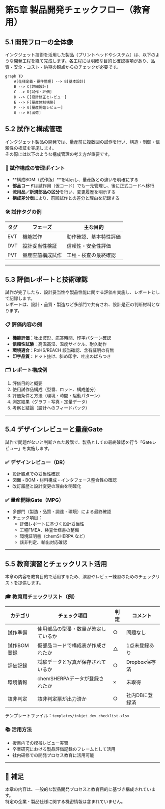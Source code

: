 # 第5章 製品開発チェックフロー（教育用）

## 5.1 開発フローの全体像

インクジェット技術を活用した製品（プリントヘッドやシステム）は、以下のような開発工程を経て完成します。各工程には明確な目的と確認事項があり、品質・安全・コスト・納期の観点からのチェックが必要です。

```mermaid
graph TD
    A[仕様定義・要件整理] --> B[基本設計]
    B --> C[詳細設計]
    C --> D[試作・評価]
    D --> E[設計修正とレビュー]
    E --> F[量産体制構築]
    F --> G[量産開始レビュー]
    G --> H[出荷]
```
## 5.2 試作と構成管理

インクジェット製品の開発では、量産前に複数回の試作を行い、構造・制御・信頼性の検証を実施します。  
その際には以下のような構成管理の考え方が重要です。

### 🧩 試作構成の管理ポイント

- **構成BOM（試作版）**を明示し、量産版との違いを明確にする
- **部品コード**は試作用（仮コード）でも一元管理し、後に正式コードへ移行
- **流用品／新規部品の区分**を行い、変更履歴を明示する
- **構成差分表**により、前回試作との差分と理由を記録する

### 🛠️ 試作タグの例

| タグ | フェーズ           | 主な目的               |
|------|--------------------|------------------------|
| EVT  | 機能試作           | 動作確認、基本特性評価 |
| DVT  | 設計妥当性検証     | 信頼性・安全性評価     |
| PVT  | 量産直前構成試作   | 工程・検査の最終確認   |

---

## 5.3 評価レポートと技術確認

試作が完了したら、設計妥当性や製品性能に関する評価を実施し、レポートとして記録します。  
レポートは、設計・品質・製造など多部門で共有され、設計是正の判断材料となります。

### 📋 評価内容の例

- **機能評価**：吐出波形、応答時間、印字パターン確認
- **信頼性試験**：高温高湿、温度サイクル、耐久動作
- **環境適合**：RoHS/REACH 該当確認、含有証明の有無
- **印字品質**：ドット抜け、斜め印字、吐出のばらつき

### 🗂 レポート構成例

1. 評価目的と概要  
2. 使用試作品構成（型番、ロット、構成差分）  
3. 評価条件と方法（環境・時間・駆動パターン）  
4. 測定結果（グラフ・写真・定量データ）  
5. 考察と結論（設計へのフィードバック）

---

## 5.4 デザインレビューと量産Gate

試作で問題がないと判断された段階で、製品としての最終確認を行う「Gateレビュー」を実施します。

### ✅ デザインレビュー（DR）

- 設計観点での妥当性確認
- 図面・BOM・材料構成・インタフェース整合性の確認
- 改訂履歴と設計変更の理由を明確化

### ✅ 量産開始Gate（MPG）

- 多部門（製造・品質・調達・環境）による最終確認
- チェック項目：
  - 評価レポートに基づく設計妥当性
  - 工程FMEA、検査仕様書の整備
  - 環境証明書（chemSHERPA など）
  - 該非判定、輸出対応確認

---

## 5.5 教育演習とチェックリスト活用

本章の内容を教育目的で活用するため、演習やレビュー練習のためのチェックリストを提供します。

### 🎓 教育用チェックリスト（例）

| カテゴリ       | チェック項目                         | 判定 | コメント     |
|----------------|--------------------------------------|------|--------------|
| 試作準備       | 使用部品の型番・数量が確定しているか | ○    | 問題なし     |
| 試作BOM登録    | 仮部品コードで構成表が作成されたか   | △    | 1点未登録あり |
| 評価記録       | 試験データと写真が保存されているか   | ○    | Dropbox保存済 |
| 環境情報       | chemSHERPAデータが登録されたか        | ×    | 未取得        |
| 該非判定       | 該非判定票が出力済か                  | ○    | 社内DBに登録済 |

テンプレートファイル：`templates/inkjet_dev_checklist.xlsx`

### 📚 活用方法

- 授業内での模擬レビュー実習
- 卒業研究における製品評価記録のフレームとして活用
- 社内研修での開発プロセス教育に活用可能

---

## 📝 補足

本章の内容は、一般的な製品開発プロセスと教育目的に基づき構成されています。  
特定の企業・製品仕様に関する機密情報は含まれていません。
